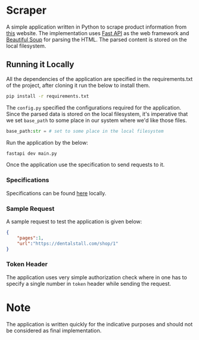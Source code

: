 # Scraper
A simple application written in Python to scrape product information from  [this](https://dentalstall.com/shop/) website. The implementation uses [Fast API](https://fastapi.tiangolo.com/) as the web framework and [Beautiful Soup](https://beautiful-soup-4.readthedocs.io/en/latest/) for parsing the HTML. The parsed content is stored on the local filesystem.

## Running it Locally
All the dependencies of the application are specified in the requirements.txt of the project, after cloning it run the below to install them.

```bash
pip install -r requirements.txt
```
The `config.py` specified the configurations required for the application. Since the parsed data is stored on the local filesystem, it's imperative that we set `base_path` to some place in our system where we'd like those files.
```python
base_path:str = # set to some place in the local filesystem
```
Run the application by the below:
```bash
fastapi dev main.py
```
Once the application use the specification to send requests to it.
### Specifications
Specifications can be found [here](http://127.0.0.1:8000/docs) locally.

### Sample Request
A sample request to test the application is given below:
```json
{
    "pages":1,
    "url":"https://dentalstall.com/shop/1"
}
```
### Token Header
The application uses very simple authorization check where in one has to specify a single number in `token` header while sending the request.

# Note
The application is written quickly for the indicative purposes and should not be considered as final implementation.



